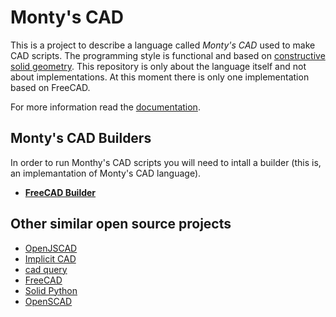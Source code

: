 # Monty's CAD

This is a project to describe a language called _Monty's CAD_ used to make CAD scripts. The programming style is functional and
based on [constructive solid geometry](wikipedia.org/wiki/Constructive_solid_geometry). This repository is only about the language
itself and not about implementations. At this moment there is only one implementation based on FreeCAD.
  
For more information read the [documentation](documentation.md).

## Monty's CAD Builders

In order to run Monthy's CAD scripts you will need to intall a builder (this is, an implemantation of Monty's CAD language).

+ [__FreeCAD Builder__](https://github.com/RubenRubens/MontysCAD-FreeCAD)

## Other similar open source projects

+ [OpenJSCAD](https://openjscad.org/)
+ [Implicit CAD](http://www.implicitcad.org/)
+ [cad query](https://github.com/CadQuery/cadquery)
+ [FreeCAD](https://www.freecadweb.org/)
+ [Solid Python](https://github.com/SolidCode/SolidPython)
+ [OpenSCAD](http://www.openscad.org/)
